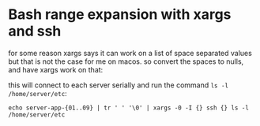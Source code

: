 # Bash range expansion with xargs and ssh

for some reason xargs says it can work on a list of space separated values
but that is not the case for me on macos.  so convert the spaces to nulls, and 
have xargs work on that:

this will connect to each server serially and run the command `ls -l /home/server/etc`:

`echo server-app-{01..09} | tr ' ' '\0' | xargs -0 -I {} ssh {} ls -l /home/server/etc`


